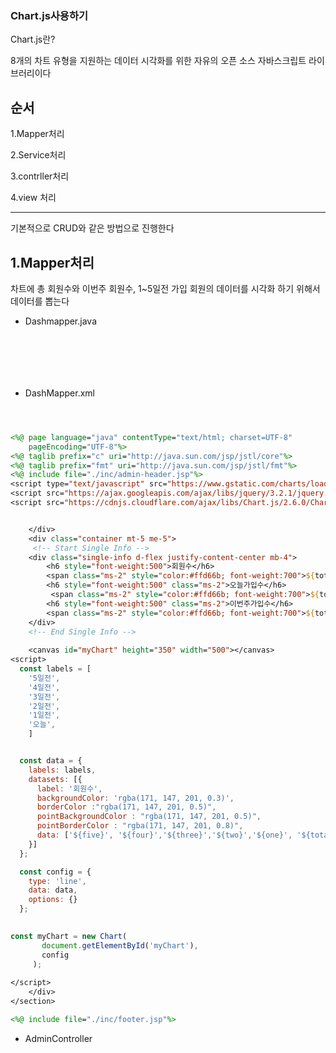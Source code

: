 ### Chart.js사용하기


Chart.js란?

8개의 차트 유형을 지원하는 데이터 시각화를 위한 자유의 오픈 소스 자바스크립트 라이브러리이다 





순서
---
 
1.Mapper처리

2.Service처리

3.contrller처리

4.view 처리


---

기본적으로 CRUD와 같은 방법으로 진행한다

1.Mapper처리
---

차트에 총 회원수와 이번주 회원수, 1~5일전 가입 회원의 데이터를 시각화 하기 위해서 데이터를 뽑는다

- Dashmapper.java

```






```


- DashMapper.xml
```


```




```jsp

<%@ page language="java" contentType="text/html; charset=UTF-8"
	pageEncoding="UTF-8"%>
<%@ taglib prefix="c" uri="http://java.sun.com/jsp/jstl/core"%>
<%@ taglib prefix="fmt" uri="http://java.sun.com/jsp/jstl/fmt"%>
<%@ include file="./inc/admin-header.jsp"%>
<script type="text/javascript" src="https://www.gstatic.com/charts/loader.js"></script>
<script src="https://ajax.googleapis.com/ajax/libs/jquery/3.2.1/jquery.min.js"></script>
<script src="https://cdnjs.cloudflare.com/ajax/libs/Chart.js/2.6.0/Chart.js"></script>


	</div>
	<div class="container mt-5 me-5">
	 <!-- Start Single Info -->
    <div class="single-info d-flex justify-content-center mb-4">
        <h6 style="font-weight:500">회원수</h6>
        <span class="ms-2" style="color:#ffd66b; font-weight:700">${total}</span>
        <h6 style="font-weight:500" class="ms-2">오늘가입수</h6>
         <span class="ms-2" style="color:#ffd66b; font-weight:700">${totalto}</span>
        <h6 style="font-weight:500" class="ms-2">이번주가입수</h6>
        <span class="ms-2" style="color:#ffd66b; font-weight:700">${totalw}</span>
    </div>
    <!-- End Single Info -->
	
	<canvas id="myChart" height="350" width="500"></canvas>
<script>
  const labels = [
    '5일전',
    '4일전',
    '3일전',
    '2일전',
    '1일전',
    '오늘',
    ]


  const data = {
    labels: labels,
    datasets: [{
      label: '회원수',
      backgroundColor: 'rgba(171, 147, 201, 0.3)',
      borderColor :"rgba(171, 147, 201, 0.5)",
	  pointBackgroundColor : "rgba(171, 147, 201, 0.5)",
	  pointBorderColor : "rgba(171, 147, 201, 0.8)",
      data: ['${five}', '${four}','${three}','${two}','${one}', '${totalto}'],
    }]
  };

  const config = {
    type: 'line',
    data: data,
    options: {}
  };

      
const myChart = new Chart(
       document.getElementById('myChart'),
       config
     );
      
</script>
	</div>
</section>

<%@ include file="./inc/footer.jsp"%>
```

- AdminController
